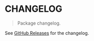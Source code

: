 # CHANGELOG

> Package changelog.

See [GitHub Releases](https://github.com/stdlib-js/string-right-pad/releases) for the changelog.